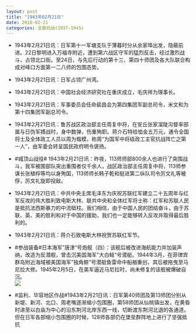 ```yaml
---
layout: post
title: "1943年02月21日"
date: 2018-02-21
categories: 全面抗战(1937-1945)
---
```


<meta name="referrer" content="no-referrer" />

- 1943年2月21日讯：日军第十一军塘支队于薄暮时分从余家埠出发，隐蔽前进。22日黎明进入万福寺附近，遭到第六战区守军的猛烈反击，经过激烈战斗，占领北口街。至24日，与先后行动的第十三、第四十师团及各大队联合构成对峰口方面第一二八师的包围态势。 

- 1943年2月21日讯：日军占领广州湾。 

- 1943年2月21日讯：中国社会经济研究社在重庆成立，毛庆祥为理事长。 

- 1943年2月21日讯：军事委员会任命裴昌会为第四集团军副总司令，米文和为第十四集团军副总司令。 

- 1943年2月21日讯：鲁苏战区政治部主任周复中将，在安丘张家溜陡沟督率部属与日伪军搏战时，身中数弹，伤重殉职。蒋介石特给恤金五万元，通令全国将士及全体政工人员以周为楷模，称周“为国军中将级政工主官抗战阵亡之第一人”，由军委会转呈国民政府明令褒扬。 

- #城顶山战役# 1943年2月21日讯：昨夜，113师师部800余人也进行了突围战斗，我军被围部队突出重围者仅千余人，战区政治部主任周复中将，113师参谋长张植桴等均以身殉国，113师师长韩子乾和挺进第二纵队司令厉文礼等被俘，厉文礼旋即投敌。 

- 1943年2月21日讯：中共中央主席毛泽东为庆祝苏联红军建立二十五周年与红军反攻的伟大胜利致电斯大林、联共中央和全体红军将士称：红军和苏联人民是抵抗法西斯暴力的中流砥柱。我们相信，由于中国人民的团结奋斗，由于苏联、英、美的胜利和对于中国的援助，我们也一定能够转入反攻并取得最后胜利的。 

- 1943年2月21日讯：蒋介石致电斯大林祝贺苏联红军节。 

- #参战装备#日本海军”唐津“号炮舰（四）：该舰后被改进海航能力并加装声纳，改造为反潜舰，曾击沉美国海军”大白鲑“号潜艇。1944年3月，在菲律宾群岛附近海域被美国海军”独角鲸“号潜艇鱼雷命中船艏重创，其后被拖曳至马尼拉大修。1945年2月5日，在美军逼近马尼拉时，尚未修复的该舰被爆破自沉。 <br/><img src="https://wx2.sinaimg.cn/large/aca367d8ly1fonu6dlwsyj209d0gqta5.jpg" />

- #监利、华容地区作战#1943年2月21日讯：日军第40师团及第13师团分别从新堤、新河、北口、周老嘴逐渐缩小包围圈，第58师团从仙桃镇出发，在黄昏时进至以白庙为中心的沿东荆河北岸东西一线，切断渡东荆河北退的各通道。但在日军各部缩小包围圈的时候，128师各部仍在堡垒群阵地上进行了坚强抵抗 

